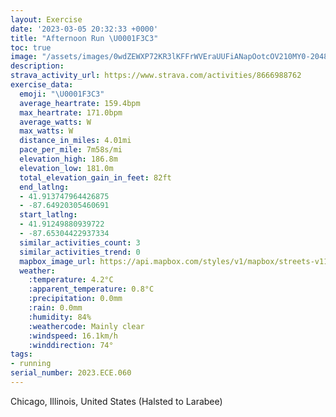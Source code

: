 ```yaml
---
layout: Exercise
date: '2023-03-05 20:32:33 +0000'
title: "Afternoon Run \U0001F3C3"
toc: true
image: "/assets/images/0wdZEWXP72KR3lKFFrWVEraUUFiANapOotcOV210MY0-2048x1536.jpg.jpeg"
description:
strava_activity_url: https://www.strava.com/activities/8666988762
exercise_data:
  emoji: "\U0001F3C3"
  average_heartrate: 159.4bpm
  max_heartrate: 171.0bpm
  average_watts: W
  max_watts: W
  distance_in_miles: 4.01mi
  pace_per_mile: 7m58s/mi
  elevation_high: 186.8m
  elevation_low: 181.0m
  total_elevation_gain_in_feet: 82ft
  end_latlng:
  - 41.913747964426875
  - -87.64920305460691
  start_latlng:
  - 41.91249880939722
  - -87.65304422937334
  similar_activities_count: 3
  similar_activities_trend: 0
  mapbox_image_url: https://api.mapbox.com/styles/v1/mapbox/streets-v11/static/path-5+787af2-1.0(ogy~Frk~uOA_ABeCCeCMqEAQGGKEEMCqNKqMCQEESCmA%40GEAE%40qAGwPGu%40%40qCE%7B%40EIIKCKEmE%40yGCsB%40u%40IsHNyB%3F_AA%5BKc%40w%40iBIa%40Ai%40FgAEkBBi%40Cw%40%3FsABu%40CoABaBCu%40Ee%40Qs%40Ga%40w%40%7DCCEGASBkBlA%5BZ_%40LkBdAQDeAf%40iDhAkBb%40UFcG%60AmDd%40o%40NkARqCr%40_%40B_BZ%5BLiDn%40qANi%40AcCQmAZ%5BPIBOCGBKRKZDv%40Px%40%60%40%60EB%7C%40JlBArATrAEl%40O~%40Ch%40L%60BB%7CAVlAN~HB%7CFTtAHfBDhSPfTN%40%5CI%5EAlCDj%40AZCVG%40%40DPNDv%40QbBM~AGpBC%5E%40d%40LXCl%40%40p%40J%5C%40%5EGrAa%40%60AG%5C%3FvBMpCEL%3FZLZFlEDhBEh%40%40rBCr%40GnBExADhBBJ%3FJJBZCfE),pin-s-s+e5b22e(-87.6513,41.91368),pin-s-f+89ae00(-87.64735000000005,41.91375000000003)/auto/800x800?access_token=pk.eyJ1Ijoiam9zaGJlY2ttYW4iLCJhIjoiY205eWR2aDd1MWZ6djJrbXc4a3M0bWZleiJ9.XiG9OWkNcZk2QzjJbxLB4A
  weather:
    :temperature: 4.2°C
    :apparent_temperature: 0.8°C
    :precipitation: 0.0mm
    :rain: 0.0mm
    :humidity: 84%
    :weathercode: Mainly clear
    :windspeed: 16.1km/h
    :winddirection: 74°
tags:
- running
serial_number: 2023.ECE.060
---
```

Chicago, Illinois, United States (Halsted to Larabee)
